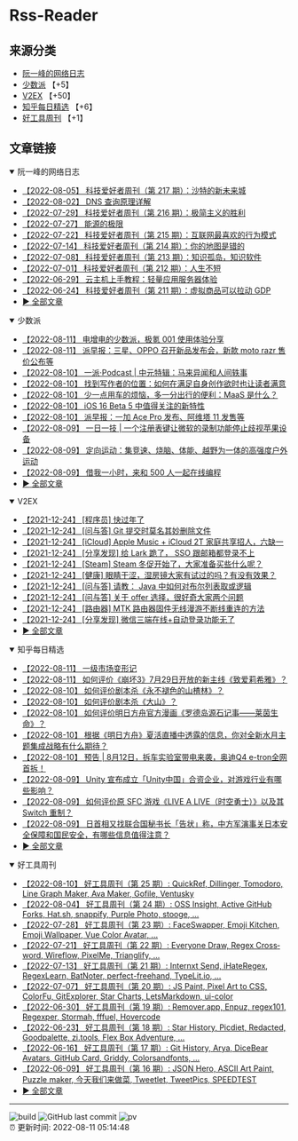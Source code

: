 # Rss-Reader

## 来源分类

* [阮一峰的网络日志](#阮一峰的网络日志)
* [少数派](#少数派) 【+5】
* [V2EX](#V2EX) 【+50】
* [知乎每日精选](#知乎每日精选) 【+6】
* [好工具周刊](#好工具周刊) 【+1】

## 文章链接

<details open>
    <summary id="阮一峰的网络日志">
     阮一峰的网络日志
    </summary>


* [【2022-08-05】 科技爱好者周刊（第 217 期）：沙特的新未来城](http://www.ruanyifeng.com/blog/2022/08/weekly-issue-217.html)
* [【2022-08-02】 DNS 查询原理详解](http://www.ruanyifeng.com/blog/2022/08/dns-query.html)
* [【2022-07-29】 科技爱好者周刊（第 216 期）：极简主义的胜利](http://www.ruanyifeng.com/blog/2022/07/weekly-issue-216.html)
* [【2022-07-27】 能源的极限](http://www.ruanyifeng.com/blog/2022/07/energy-consumption.html)
* [【2022-07-22】 科技爱好者周刊（第 215 期）：互联网最喜欢的行为模式](http://www.ruanyifeng.com/blog/2022/07/weekly-issue-215.html)
* [【2022-07-14】 科技爱好者周刊（第 214 期）：你的地图是错的](http://www.ruanyifeng.com/blog/2022/07/weekly-issue-214.html)
* [【2022-07-08】 科技爱好者周刊（第 213 期）：知识孤岛，知识软件](http://www.ruanyifeng.com/blog/2022/07/weekly-issue-213.html)
* [【2022-07-01】 科技爱好者周刊（第 212 期）：人生不短](http://www.ruanyifeng.com/blog/2022/07/weekly-issue-212.html)
* [【2022-06-29】 云主机上手教程：轻量应用服务器体验](http://www.ruanyifeng.com/blog/2022/06/cloud-server-getting-started-tutorial.html)
* [【2022-06-24】 科技爱好者周刊（第 211 期）：虚拟商品可以拉动 GDP](http://www.ruanyifeng.com/blog/2022/06/weekly-issue-211.html)
* [:arrow_forward: 全部文章](data/阮一峰的网络日志.md)
</details>

<details open>
    <summary id="少数派">
     少数派
    </summary>


* [【2022-08-11】 电增电的少数派，极氪 001 使用体验分享](https://sspai.com/post/75033)
* [【2022-08-11】 派早报：三星、OPPO 召开新品发布会，新款 moto razr 售价公布等](https://sspai.com/post/75095)
* [【2022-08-10】 一派·Podcast | 中元特辑：马来异闻和人间轶事](https://sspai.com/post/75061)
* [【2022-08-10】 找到写作者的位置：如何在满足自身创作欲时也让读者满意](https://sspai.com/post/75067)
* [【2022-08-10】 少一点用车的烦恼，多一分出行的便利：MaaS 是什么？](https://sspai.com/post/74977)
* [【2022-08-10】 iOS 16 Beta 5 中值得关注的新特性](https://sspai.com/post/75075)
* [【2022-08-10】 派早报：一加 Ace Pro 发布、阿维塔 11 发售等](https://sspai.com/post/75072)
* [【2022-08-09】 一日一技 | 一个注册表键让微软的录制功能停止歧视苹果设备](https://sspai.com/post/75019)
* [【2022-08-09】 定向运动：集竞速、烧脑、体能、越野为一体的高强度户外运动](https://sspai.com/post/75052)
* [【2022-08-09】 借我一小时，来和 500 人一起在线编程](https://sspai.com/post/74959)
* [:arrow_forward: 全部文章](data/少数派.md)
</details>

<details open>
    <summary id="V2EX">
     V2EX
    </summary>


* [【2021-12-24】 [程序员] 快过年了](https://www.v2ex.com/t/824201)
* [【2021-12-24】 [问与答] Git 提交时莫名其妙删除文件](https://www.v2ex.com/t/824200)
* [【2021-12-24】 [iCloud] Apple Music + iCloud 2T 家庭共享招人，六缺一](https://www.v2ex.com/t/824199)
* [【2021-12-24】 [分享发现] 给 Lark 跪了， SSO 跟邮箱都登录不上](https://www.v2ex.com/t/824198)
* [【2021-12-24】 [Steam] Steam 冬促开始了，大家准备买些什么呢？](https://www.v2ex.com/t/824197)
* [【2021-12-24】 [健康] 眼睛干涩，湿房镜大家有试过的吗？有没有效果？](https://www.v2ex.com/t/824196)
* [【2021-12-24】 [问与答] 请教： Java 中如何对布尔列表取或逻辑](https://www.v2ex.com/t/824194)
* [【2021-12-24】 [问与答] 关于 offer 选择，很好奇大家两个问题](https://www.v2ex.com/t/824192)
* [【2021-12-24】 [路由器] MTK 路由器固件无线漫游不断线重连的方法](https://www.v2ex.com/t/824191)
* [【2021-12-24】 [分享发现] 微信三端在线+自动登录功能无了](https://www.v2ex.com/t/824190)
* [:arrow_forward: 全部文章](data/V2EX.md)
</details>

<details open>
    <summary id="知乎每日精选">
     知乎每日精选
    </summary>


* [【2022-08-11】 一级市场变形记](http://zhuanlan.zhihu.com/p/552489106?utm_campaign=rss&utm_medium=rss&utm_source=rss&utm_content=title)
* [【2022-08-11】 如何评价《崩坏3》7月29日开放的新主线《致爱莉希雅》？](http://www.zhihu.com/question/545930945/answer/2599984120?utm_campaign=rss&utm_medium=rss&utm_source=rss&utm_content=title)
* [【2022-08-10】 如何评价剧本杀《永不褪色的山楂林》？](http://www.zhihu.com/question/546528584/answer/2604901998?utm_campaign=rss&utm_medium=rss&utm_source=rss&utm_content=title)
* [【2022-08-10】 如何评价剧本杀《大山》？](http://www.zhihu.com/question/547076651/answer/2610878484?utm_campaign=rss&utm_medium=rss&utm_source=rss&utm_content=title)
* [【2022-08-10】 如何评价明日方舟官方漫画《罗德岛源石记事——莱茵生命》？](http://www.zhihu.com/question/541270649/answer/2572054498?utm_campaign=rss&utm_medium=rss&utm_source=rss&utm_content=title)
* [【2022-08-10】 根据《明日方舟》夏活直播中透露的信息，你对全新水月主题集成战略有什么期待？](http://www.zhihu.com/question/547316567/answer/2618813763?utm_campaign=rss&utm_medium=rss&utm_source=rss&utm_content=title)
* [【2022-08-10】 预告 | 8月12日，拆车实验室带电来袭，奥迪Q4 e-tron全网首拆！](http://zhuanlan.zhihu.com/p/551798255?utm_campaign=rss&utm_medium=rss&utm_source=rss&utm_content=title)
* [【2022-08-09】 Unity 宣布成立「Unity中国」合资企业，对游戏行业有哪些影响？](http://www.zhihu.com/question/547720778/answer/2618332990?utm_campaign=rss&utm_medium=rss&utm_source=rss&utm_content=title)
* [【2022-08-09】 如何评价原 SFC 游戏《LIVE A LIVE（时空勇士）》以及其 Switch 重制？](http://www.zhihu.com/question/322852465/answer/2616727204?utm_campaign=rss&utm_medium=rss&utm_source=rss&utm_content=title)
* [【2022-08-09】 日首相又找联合国秘书长「告状」称，中方军演事关日本安全保障和国民安全，有哪些信息值得注意？](http://www.zhihu.com/question/547487669/answer/2617254710?utm_campaign=rss&utm_medium=rss&utm_source=rss&utm_content=title)
* [:arrow_forward: 全部文章](data/知乎每日精选.md)
</details>

<details open>
    <summary id="好工具周刊">
     好工具周刊
    </summary>


* [【2022-08-10】 好工具周刊（第 25 期）: QuickRef, Dillinger, Tomodoro, Line Graph Maker, Ava Maker, Gofile, Ventusky](https://bestxtools.zhubai.love/posts/2169191886840389632)
* [【2022-08-04】 好工具周刊（第 24 期）: OSS Insight, Active GitHub Forks, Hat.sh, snappify, Purple Photo, stooge, ...](https://bestxtools.zhubai.love/posts/2166817480273465344)
* [【2022-07-28】 好工具周刊（第 23 期）: FaceSwapper, Emoji Kitchen, Emoji Wallpaper, Vue Color Avatar, ...](https://bestxtools.zhubai.love/posts/2164322347946172416)
* [【2022-07-21】 好工具周刊（第 22 期）: Everyone Draw, Regex Cross­word, Wireflow, PixelMe, Trianglify, ...](https://bestxtools.zhubai.love/posts/2161764591545049088)
* [【2022-07-13】 好工具周刊（第 21 期）: Internxt Send, iHateRegex, RegexLearn, BatNoter, perfect-freehand, TypeLit.io, ...](https://bestxtools.zhubai.love/posts/2159035276579110912)
* [【2022-07-07】 好工具周刊（第 20 期）: JS Paint, Pixel Art to CSS, ColorFu, GitExplorer, Star Charts, LetsMarkdown, ui-color](https://bestxtools.zhubai.love/posts/2156659650731491328)
* [【2022-06-30】 好工具周刊（第 19 期）: Remover.app, Enpuz, regex101, Regexper, Stormah, fffuel, Hovercode](https://bestxtools.zhubai.love/posts/2154116824852905984)
* [【2022-06-23】 好工具周刊（第 18 期）: Star History, Picdiet, Redacted, Goodpalette, zi.tools, Flex Box Adventure, ...](https://bestxtools.zhubai.love/posts/2151574254901452800)
* [【2022-06-16】 好工具周刊（第 17 期）: Git History, Arya, DiceBear Avatars, GitHub Card, Griddy, Colorsandfonts, ...](https://bestxtools.zhubai.love/posts/2149044131228536832)
* [【2022-06-09】 好工具周刊（第 16 期）: JSON Hero, ASCII Art Paint, Puzzle maker, 今天我们来做菜, Tweetlet, TweetPics, SPEEDTEST](https://bestxtools.zhubai.love/posts/2146500725667651584)
* [:arrow_forward: 全部文章](data/好工具周刊.md)
</details>


---

![build](https://github.com/LikaiLee/rss-reader/workflows/rss%20reader/badge.svg)
![GitHub last commit](https://img.shields.io/github/last-commit/likailee/rss-reader)
![pv](https://pageview.vercel.app/?github_user=likailee) <br>
:alarm_clock: 更新时间: 2022-08-11 05:14:48